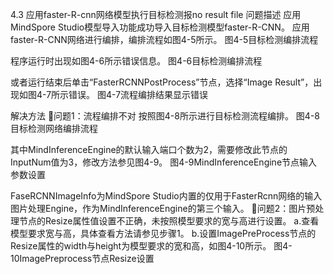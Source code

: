 4.3 应用faster-R-cnn网络模型执行目标检测报no result file
问题描述
应用MindSpore Studio模型导入功能成功导入目标检测模型faster-R-CNN。
应用faster-R-CNN网络进行编排，编排流程如图4-5所示。
图4-5目标检测编排流程


程序运行时出现如图4-6所示错误信息。
图4-6目标检测编排流程


或者运行结束后单击“FasterRCNNPostProcess”节点，选择“Image Result”，出现如图4-7所示错误。
图4-7流程编排结果显示错误


解决方法
问题1：流程编排不对
按照图4-8所示进行目标检测流程编排。
图4-8目标检测网络编排流程


其中MindInferenceEngine的默认输入端口个数为2，需要修改此节点的InputNum值为3，修改方法参见图4-9。
图4-9MindInferenceEngine节点输入参数设置


FaseRCNNImageInfo为MindSpore Studio内置的仅用于FasterRcnn网络的输入图片处理Engine，作为MindInferenceEngine的第三个输入。
问题2：图片预处理节点的Resize属性值设置不正确，未按照模型要求的宽与高进行设置。
a.查看模型要求宽与高，具体查看方法请参见步骤1。
b.设置ImagePreProcess节点的Resize属性的width与height为模型要求的宽和高，如图4-10所示。
图4-10ImagePreprocess节点Resize设置



